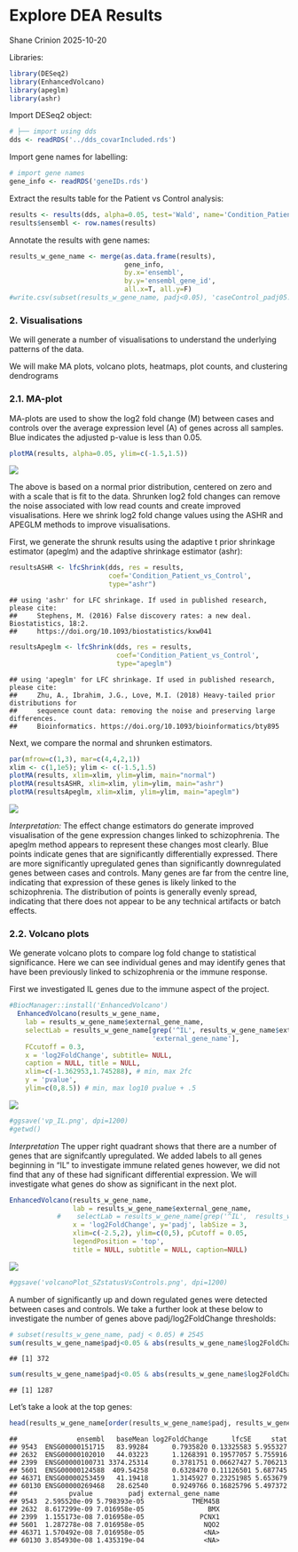 Explore DEA Results
================
Shane Crinion
2025-10-20

Libraries:

``` r
library(DESeq2)
library(EnhancedVolcano)
library(apeglm)
library(ashr)
```

Import DESeq2 object:

``` r
# ├── import using dds 
dds <- readRDS('../dds_covarIncluded.rds')
```

Import gene names for labelling:

``` r
# import gene names
gene_info <- readRDS('geneIDs.rds')
```

Extract the results table for the Patient vs Control analysis:

``` r
results <- results(dds, alpha=0.05, test='Wald', name='Condition_Patient_vs_Control')
results$ensembl <- row.names(results)
```

Annotate the results with gene names:

``` r
results_w_gene_name <- merge(as.data.frame(results),
                             gene_info, 
                             by.x='ensembl',
                             by.y='ensembl_gene_id',
                             all.x=T, all.y=F)
#write.csv(subset(results_w_gene_name, padj<0.05), 'caseControl_padj05.csv')
```

### 2. Visualisations

We will generate a number of visualisations to understand the underlying
patterns of the data.

We will make MA plots, volcano plots, heatmaps, plot counts, and
clustering dendrograms

### 2.1. MA-plot

MA-plots are used to show the log2 fold change (M) between cases and
controls over the average expression level (A) of genes across all
samples. Blue indicates the adjusted p-value is less than 0.05.

``` r
plotMA(results, alpha=0.05, ylim=c(-1.5,1.5))
```

![](DEA_CasesVsControls_files/figure-gfm/unnamed-chunk-6-1.png)<!-- -->

The above is based on a normal prior distribution, centered on zero and
with a scale that is fit to the data. Shrunken log2 fold changes can
remove the noise associated with low read counts and create improved
visualisations. Here we shrink log2 fold change values using the ASHR
and APEGLM methods to improve visualisations.

First, we generate the shrunk results using the adaptive t prior
shrinkage estimator (apeglm) and the adaptive shrinkage estimator
(ashr):

``` r
resultsASHR <- lfcShrink(dds, res = results,
                         coef='Condition_Patient_vs_Control',
                         type="ashr")
```

    ## using 'ashr' for LFC shrinkage. If used in published research, please cite:
    ##     Stephens, M. (2016) False discovery rates: a new deal. Biostatistics, 18:2.
    ##     https://doi.org/10.1093/biostatistics/kxw041

``` r
resultsApeglm <- lfcShrink(dds, res = results,
                           coef='Condition_Patient_vs_Control',
                           type="apeglm")
```

    ## using 'apeglm' for LFC shrinkage. If used in published research, please cite:
    ##     Zhu, A., Ibrahim, J.G., Love, M.I. (2018) Heavy-tailed prior distributions for
    ##     sequence count data: removing the noise and preserving large differences.
    ##     Bioinformatics. https://doi.org/10.1093/bioinformatics/bty895

Next, we compare the normal and shrunken estimators.

``` r
par(mfrow=c(1,3), mar=c(4,4,2,1))
xlim <- c(1,1e5); ylim <- c(-1.5,1.5)
plotMA(results, xlim=xlim, ylim=ylim, main="normal")
plotMA(resultsASHR, xlim=xlim, ylim=ylim, main="ashr")
plotMA(resultsApeglm, xlim=xlim, ylim=ylim, main="apeglm")
```

![](DEA_CasesVsControls_files/figure-gfm/unnamed-chunk-8-1.png)<!-- -->

*Interpretation:* The effect change estimators do generate improved
visualisation of the gene expression changes linked to schizophrenia.
The apeglm method appears to represent these changes most clearly. Blue
points indicate genes that are significantly differentially expressed.
There are more significantly upregulated genes than significantly
downregulated genes between cases and controls. Many genes are far from
the centre line, indicating that expression of these genes is likely
linked to the schizophrenia. The distribution of points is generally
evenly spread, indicating that there does not appear to be any technical
artifacts or batch effects.

### 2.2. Volcano plots

We generate volcano plots to compare log fold change to statistical
significance. Here we can see individual genes and may identify genes
that have been previously linked to schizophrenia or the immune
response.

First we investigated IL genes due to the immune aspect of the project.

``` r
#BiocManager::install('EnhancedVolcano')
  EnhancedVolcano(results_w_gene_name,
    lab = results_w_gene_name$external_gene_name,
    selectLab = results_w_gene_name[grep('^IL', results_w_gene_name$external_gene_name),
                                    'external_gene_name'],
    FCcutoff = 0.3,
    x = 'log2FoldChange', subtitle= NULL, 
    caption = NULL, title = NULL,
    xlim=c(-1.362953,1.745288), # min, max 2fc
    y = 'pvalue',
    ylim=c(0,8.5)) # min, max log10 pvalue + .5
```

![](DEA_CasesVsControls_files/figure-gfm/unnamed-chunk-9-1.png)<!-- -->

``` r
#ggsave('vp_IL.png', dpi=1200)
#getwd()
```

*Interpretation* The upper right quadrant shows that there are a number
of genes that are signifcantly upregulated. We added labels to all genes
beginning in “IL” to investigate immune related genes however, we did
not find that any of these had significant differential expression. We
will investigate what genes do show as significant in the next plot.

``` r
EnhancedVolcano(results_w_gene_name, 
                lab = results_w_gene_name$external_gene_name,
            #    selectLab = results_w_gene_name[grep('^IL',  results_w_gene_name$external_gene_name),'external_gene_name'],
                x = 'log2FoldChange', y='padj', labSize = 3,
                xlim=c(-2.5,2), ylim=c(0,5), pCutoff = 0.05,
                legendPosition = 'top',
                title = NULL, subtitle = NULL, caption=NULL)
```

![](DEA_CasesVsControls_files/figure-gfm/unnamed-chunk-10-1.png)<!-- -->

``` r
#ggsave('volcanoPlot_SZstatusVsControls.png', dpi=1200)
```

A number of significantly up and down regulated genes were detected
between cases and controls. We take a further look at these below to
investigate the number of genes above padj/log2FoldChange thresholds:

``` r
# subset(results_w_gene_name, padj < 0.05) # 2545
sum(results_w_gene_name$padj<0.05 & abs(results_w_gene_name$log2FoldChange) > 0.5,na.rm=T) # 372
```

    ## [1] 372

``` r
sum(results_w_gene_name$padj<0.05 & abs(results_w_gene_name$log2FoldChange) > 0.3,na.rm=T) # 1287
```

    ## [1] 1287

Let’s take a look at the top genes:

``` r
head(results_w_gene_name[order(results_w_gene_name$padj, results_w_gene_name$pvalue),])
```

    ##               ensembl   baseMean log2FoldChange      lfcSE     stat
    ## 9543  ENSG00000151715   83.99284      0.7935820 0.13325583 5.955327
    ## 2632  ENSG00000102010   44.03223      1.1268391 0.19577057 5.755916
    ## 2399  ENSG00000100731 3374.25314      0.3781751 0.06627427 5.706213
    ## 5601  ENSG00000124588  409.54258      0.6328470 0.11126501 5.687745
    ## 46371 ENSG00000253459   41.19418      1.3145927 0.23251985 5.653679
    ## 60130 ENSG00000269468   28.62540      0.9249766 0.16825796 5.497372
    ##             pvalue         padj external_gene_name
    ## 9543  2.595520e-09 5.798393e-05            TMEM45B
    ## 2632  8.617299e-09 7.016958e-05                BMX
    ## 2399  1.155173e-08 7.016958e-05              PCNX1
    ## 5601  1.287278e-08 7.016958e-05               NQO2
    ## 46371 1.570492e-08 7.016958e-05               <NA>
    ## 60130 3.854930e-08 1.435319e-04               <NA>
